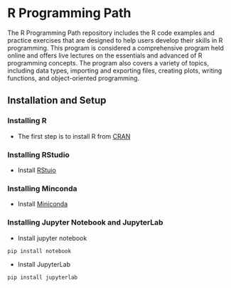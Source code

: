 # R Programming Path 

The R Programming Path repository includes the R code examples and practice exercises that are designed to help users develop their skills in R programming. This program is considered a comprehensive program held online and offers live lectures on the essentials and advanced of R programming concepts. The program also covers a variety of topics, including data types, importing and exporting files, creating plots, writing functions, and object-oriented programming. 

## Installation and Setup


### Installing R 

  - The first step is to install R from [CRAN](https://cran.r-project.org/)


### Installing RStudio

  - Install [RStuio](https://posit.co/download/rstudio-desktop/)

### Installing Minconda

  - Install [Miniconda](https://docs.conda.io/en/latest/miniconda.html#installing)


### Installing Jupyter Notebook and JupyterLab

- Install jupyter notebook 

```bash
pip install notebook
```

- Install JupyterLab

```bash
pip install jupyterlab
```


